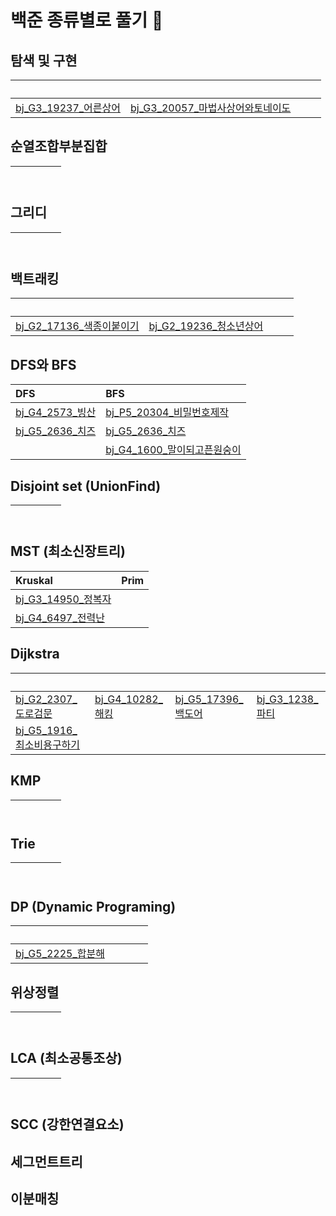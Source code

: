 # 백준 종류별로 풀기 🔁

## 탐색 및 구현
&nbsp;|&nbsp;|&nbsp;|&nbsp;
:--|:--|:--|:--
[bj_G3_19237_어른상어](Search_Implementation/Main_bj_G3_19237_어른상어.java)|[bj_G3_20057_마법사상어와토네이도](Search_Implementation/Main_bj_G3_20057_마법사상어와토네이도.java)

## 순열조합부분집합
&nbsp;|&nbsp;|&nbsp;|&nbsp;
:--|:--|:--|:--


## 그리디
&nbsp;|&nbsp;|&nbsp;|&nbsp;
:--|:--|:--|:--


## 백트래킹
&nbsp;|&nbsp;|&nbsp;|&nbsp;
:--|:--|:--|:--
[bj_G2_17136_색종이붙이기](Backtracking/Main_bj_G2_17136_색종이붙이기.java)|[bj_G2_19236_청소년상어](Backtracking/Main_bj_G2_19236_청소년상어.java)|


## DFS와 BFS
DFS|BFS
:--|:--
[bj_G4_2573_빙산](DFS_BFS/Main_bj_G4_2573_빙산.java)|[bj_P5_20304_비밀번호제작](DFS_BFS/Main_bj_P5_20304_비밀번호제작.java)
[bj_G5_2636_치즈](DFS_BFS/Main_bj_G5_2636_치즈.java)|[bj_G5_2636_치즈](DFS_BFS/Main_bj_G5_2636_치즈.java)
&nbsp;|[bj_G4_1600_말이되고픈원숭이](DFS_BFS/Main_bj_G4_1600_말이되고픈원숭이.java)


## Disjoint set (UnionFind)
&nbsp;|&nbsp;|&nbsp;|&nbsp;
:--|:--|:--|:--

## MST (최소신장트리)
Kruskal|Prim
:--|:--
[bj_G3_14950_정복자](MST/Main_bj_G3_14950_정복자.java)|
[bj_G4_6497_전력난](MST/Main_bj_G4_6497_전력난.java)|

## Dijkstra
&nbsp;|&nbsp;|&nbsp;|&nbsp;
:--|:--|:--|:--
[bj_G2_2307_도로검문](Dijkstra/Main_bj_G2_2307_도로검문.java)|[bj_G4_10282_해킹](Dijkstra/Main_bj_G4_10282_해킹.java)| [bj_G5_17396_백도어](Dijkstra/Main_bj_G5_17396_백도어.java)| [bj_G3_1238_파티](Dijkstra/Main_bj_G3_1238_파티.java)
[bj_G5_1916_최소비용구하기](Dijkstra/Main_bj_G5_1916_최소비용구하기.java)|


## KMP
&nbsp;|&nbsp;|&nbsp;|&nbsp;
:--|:--|:--|:--


## Trie
&nbsp;|&nbsp;|&nbsp;|&nbsp;
:--|:--|:--|:--


## DP (Dynamic Programing)
&nbsp;|&nbsp;|&nbsp;|&nbsp;
:--|:--|:--|:--
[bj_G5_2225_합분해](DP/Main_bj_G5_2225_합분해.java)|

## 위상정렬
&nbsp;|&nbsp;|&nbsp;|&nbsp;
:--|:--|:--|:--

## LCA (최소공통조상)
&nbsp;|&nbsp;|&nbsp;|&nbsp;
:--|:--|:--|:--

## SCC (강한연결요소)

## 세그먼트트리

## 이분매칭